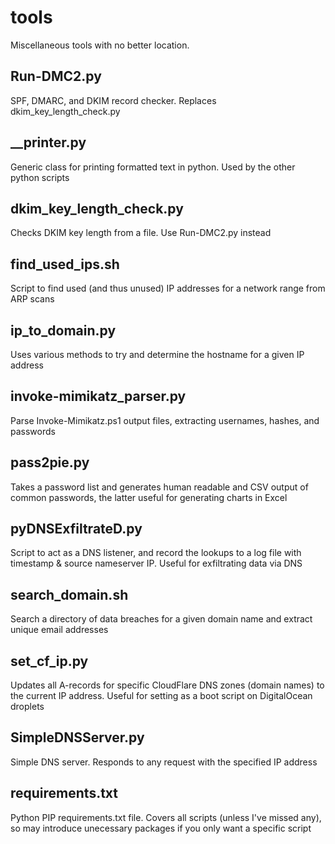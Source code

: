 # tools
Miscellaneous tools with no better location.

## Run-DMC2.py
SPF, DMARC, and DKIM record checker. Replaces dkim_key_length_check.py

## __printer.py
Generic class for printing formatted text in python. Used by the other python scripts

## dkim_key_length_check.py
Checks DKIM key length from a file. Use Run-DMC2.py instead

## find_used_ips.sh
Script to find used (and thus unused) IP addresses for a network range from ARP scans

## ip_to_domain.py
Uses various methods to try and determine the hostname for a given IP address

## invoke-mimikatz_parser.py ##
Parse Invoke-Mimikatz.ps1 output files, extracting usernames, hashes, and passwords

## pass2pie.py
Takes a password list and generates human readable and CSV output of common passwords, the latter useful for generating charts in Excel

## pyDNSExfiltrateD.py
Script to act as a DNS listener, and record the lookups to a log file with timestamp & source nameserver IP. Useful for exfiltrating data via DNS

## search_domain.sh
Search a directory of data breaches for a given domain name and extract unique email addresses

## set_cf_ip.py
Updates all A-records for specific CloudFlare DNS zones (domain names) to the current IP address. Useful for setting as a boot script on DigitalOcean droplets

## SimpleDNSServer.py
Simple DNS server. Responds to any request with the specified IP address

## requirements.txt
Python PIP requirements.txt file. Covers all scripts (unless I've missed any), so may introduce unecessary packages if you only want a specific script
